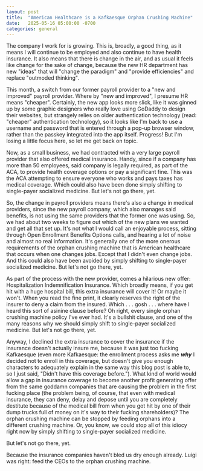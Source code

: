 ```yaml
---
layout: post
title:  "American Healthcare is a Kafkaesque Orphan Crushing Machine"
date:   2025-05-16 05:00:00 -0700
categories: general
---
```


The company I work for is growing.  This is, broadly, a good thing, as it means I will continue to be employed and also continue to have health insurance.  It also means that there is change in the air, and as usual it feels like change for the sake of change, because the new HR department has new "ideas" that will "change the paradigm" and "provide efficiencies" and replace "outmoded thinking".

This month, a switch from our former payroll provider to a "new and improved" payroll provider.  Where by "new and improved", I presume HR means "cheaper".  Certainly, the new app looks more slick, like it was ginned up by some graphic designers who really love using GoDaddy to design their websites, but strangely relies on older authentication technology (read: "cheaper" authentication technology), so it looks like I'm back to use a username and password that is entered through a pop-up browser window, rather than the passkey integrated into the app itself.  Progress!  But I'm losing a little focus here, so let me get back on topic.

Now, as a small business, we had contracted with a very large payroll provider that also offered medical insurance.  Handy, since if a company has more than 50 employees, said company is legally required, as part of the ACA, to provide health coverage options or pay a significant fine.  This was the ACA attempting to ensure everyone who works and pays taxes has medical coverage.  Which could also have been done simply shifting to single-payer socialized medicine.  But let's not go there, yet.

So, the change in payroll providers means there's also a change in medical providers, since the new payroll company, which also manages said benefits, is not using the same providers that the former one was using.  So, we had about two weeks to figure out which of the new plans we wanted and get all that set up.  It's not what I would call an enjoyable process, sitting through Open Enrollment Benefits Options calls, and hearing a lot of noise and almost no real information.  It's generally one of the more onerous requirements of the orphan crushing machine that is American healthcare that occurs when one changes jobs.  Except that I didn't even change jobs.  And this could also have been avoided by simply shifting to single-payer socialized medicine.  But let's not go there, yet.

As part of the process with the new provider, comes a hilarious new offer: Hospitalization Indemnification Insurance.  Which broadly means, if you get hit with a huge hospital bill, this extra insurance will cover it!  Or maybe it won't.  When you read the fine print, it clearly reserves the right of the insurer to deny a claim from the insured.  Which . . . gosh . . . where have I heard this sort of asinine clause before?  Oh right, every single orphan crushing machine policy I've ever had.  It's a bullshit clause, and one of the many reasons why we should simply shift to single-payer socialized medicine.  But let's not go there, yet.

Anyway, I declined the extra insurance to cover the insurance if the insurance doesn't actually insure me, because it was just too fucking Kafkaesque (even more Kafkaesque: the enrollment process asks me ***why*** I decided not to enroll in this coverage, but doesn't give you enough characters to adequately explain in the same way this blog post is able to, so I just said, "Didn't have this coverage before.").  What kind of world would allow a gap in insurance coverage to become another profit generating offer from the same goddamn companies that are causing the problem in the first fucking place (the problem being, of course, that even with medical insurance, they can deny, delay and depose until you are completely destitute because of the medical bill from when you got hit by one of their dump trucks full of money on it's way to their fucking shareholders)?  The orphan crushing machine can be stopped by feeding orphans into a different crushing machine.  Or, you know, we could stop all of this idiocy right now by simply shifting to single-payer socialized medicine.  

But let's not go there, yet.

Because the insurance companies haven't bled us dry enough already.  Luigi was right: feed the CEOs to the orphan crushing machine.
